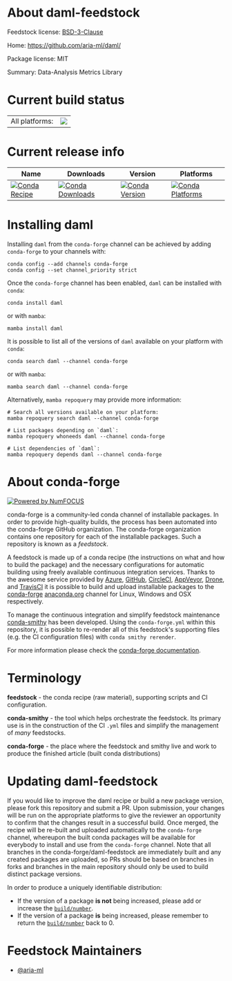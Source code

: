 About daml-feedstock
====================

Feedstock license: [BSD-3-Clause](https://github.com/conda-forge/daml-feedstock/blob/main/LICENSE.txt)

Home: https://github.com/aria-ml/daml/

Package license: MIT

Summary: Data-Analysis Metrics Library

Current build status
====================


<table><tr><td>All platforms:</td>
    <td>
      <a href="https://dev.azure.com/conda-forge/feedstock-builds/_build/latest?definitionId=21946&branchName=main">
        <img src="https://dev.azure.com/conda-forge/feedstock-builds/_apis/build/status/daml-feedstock?branchName=main">
      </a>
    </td>
  </tr>
</table>

Current release info
====================

| Name | Downloads | Version | Platforms |
| --- | --- | --- | --- |
| [![Conda Recipe](https://img.shields.io/badge/recipe-daml-green.svg)](https://anaconda.org/conda-forge/daml) | [![Conda Downloads](https://img.shields.io/conda/dn/conda-forge/daml.svg)](https://anaconda.org/conda-forge/daml) | [![Conda Version](https://img.shields.io/conda/vn/conda-forge/daml.svg)](https://anaconda.org/conda-forge/daml) | [![Conda Platforms](https://img.shields.io/conda/pn/conda-forge/daml.svg)](https://anaconda.org/conda-forge/daml) |

Installing daml
===============

Installing `daml` from the `conda-forge` channel can be achieved by adding `conda-forge` to your channels with:

```
conda config --add channels conda-forge
conda config --set channel_priority strict
```

Once the `conda-forge` channel has been enabled, `daml` can be installed with `conda`:

```
conda install daml
```

or with `mamba`:

```
mamba install daml
```

It is possible to list all of the versions of `daml` available on your platform with `conda`:

```
conda search daml --channel conda-forge
```

or with `mamba`:

```
mamba search daml --channel conda-forge
```

Alternatively, `mamba repoquery` may provide more information:

```
# Search all versions available on your platform:
mamba repoquery search daml --channel conda-forge

# List packages depending on `daml`:
mamba repoquery whoneeds daml --channel conda-forge

# List dependencies of `daml`:
mamba repoquery depends daml --channel conda-forge
```


About conda-forge
=================

[![Powered by
NumFOCUS](https://img.shields.io/badge/powered%20by-NumFOCUS-orange.svg?style=flat&colorA=E1523D&colorB=007D8A)](https://numfocus.org)

conda-forge is a community-led conda channel of installable packages.
In order to provide high-quality builds, the process has been automated into the
conda-forge GitHub organization. The conda-forge organization contains one repository
for each of the installable packages. Such a repository is known as a *feedstock*.

A feedstock is made up of a conda recipe (the instructions on what and how to build
the package) and the necessary configurations for automatic building using freely
available continuous integration services. Thanks to the awesome service provided by
[Azure](https://azure.microsoft.com/en-us/services/devops/), [GitHub](https://github.com/),
[CircleCI](https://circleci.com/), [AppVeyor](https://www.appveyor.com/),
[Drone](https://cloud.drone.io/welcome), and [TravisCI](https://travis-ci.com/)
it is possible to build and upload installable packages to the
[conda-forge](https://anaconda.org/conda-forge) [anaconda.org](https://anaconda.org/)
channel for Linux, Windows and OSX respectively.

To manage the continuous integration and simplify feedstock maintenance
[conda-smithy](https://github.com/conda-forge/conda-smithy) has been developed.
Using the ``conda-forge.yml`` within this repository, it is possible to re-render all of
this feedstock's supporting files (e.g. the CI configuration files) with ``conda smithy rerender``.

For more information please check the [conda-forge documentation](https://conda-forge.org/docs/).

Terminology
===========

**feedstock** - the conda recipe (raw material), supporting scripts and CI configuration.

**conda-smithy** - the tool which helps orchestrate the feedstock.
                   Its primary use is in the construction of the CI ``.yml`` files
                   and simplify the management of *many* feedstocks.

**conda-forge** - the place where the feedstock and smithy live and work to
                  produce the finished article (built conda distributions)


Updating daml-feedstock
=======================

If you would like to improve the daml recipe or build a new
package version, please fork this repository and submit a PR. Upon submission,
your changes will be run on the appropriate platforms to give the reviewer an
opportunity to confirm that the changes result in a successful build. Once
merged, the recipe will be re-built and uploaded automatically to the
`conda-forge` channel, whereupon the built conda packages will be available for
everybody to install and use from the `conda-forge` channel.
Note that all branches in the conda-forge/daml-feedstock are
immediately built and any created packages are uploaded, so PRs should be based
on branches in forks and branches in the main repository should only be used to
build distinct package versions.

In order to produce a uniquely identifiable distribution:
 * If the version of a package **is not** being increased, please add or increase
   the [``build/number``](https://docs.conda.io/projects/conda-build/en/latest/resources/define-metadata.html#build-number-and-string).
 * If the version of a package **is** being increased, please remember to return
   the [``build/number``](https://docs.conda.io/projects/conda-build/en/latest/resources/define-metadata.html#build-number-and-string)
   back to 0.

Feedstock Maintainers
=====================

* [@aria-ml](https://github.com/aria-ml/)

